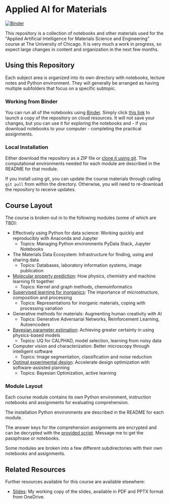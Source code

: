 # Applied AI for Materials

[![Binder](https://mybinder.org/badge_logo.svg)](https://mybinder.org/v2/gh/WardLT/applied-ai-for-materials/HEAD)

This repository is a collection of notebooks and other materials used for the "Applied Artificial Intelligence for Materials Science and Engineering" course at The University of Chicago. It is very much a work in progress, so expect large changes in content and organization in the next few months.

## Using this Repository

Each subject area is organized into its own directory with notebooks, lecture notes and Python environment. They will generally be arranged as having multiple subfolders that focus on a specific subtopic. 

### Working from Binder

You can run all of the notebooks using [Binder](https://jupyter.org/binder). 
Simply click [this link](https://mybinder.org/v2/gh/WardLT/applied-ai-for-materials/HEAD) to launch a copy of the repository on cloud resources. 
It will not save your changes, but you can use it for exploring the notebooks and - if you download notebooks to your computer - completing the practical assignments.

### Local Installation

Either download the repository as a ZIP file or [clone it using git](https://docs.github.com/en/github/creating-cloning-and-archiving-repositories/cloning-a-repository). 
The computational environments needed for each module are described in the README for that module. 

If you install using git, you can update the course materials through calling `git pull` from within the directory. 
Otherwise, you will need to re-download the repository to receive updates.

## Course Layout

The course is broken out in to the following modules (some of which are TBD):

- Effectively using Python for data science: Working quickly and reproducibly with Anaconda and Jupyter 
  - Topics: Managing Python environments PyData Stack, Jupyter Notebooks
- The Materials Data Ecosystem: Infrastructure for finding, using and sharing data
  - Topics: Databases, laboratory information systems, image publication
- [Molecular property prediction](./molecular-property-prediction): How physics, chemistry and machine learning fit together
  - Topics: Kernel and graph methods, chemoinformatics
- [Supervised learning for inorganics](./ml-for-inorganic-materials): The importance of microstructure, composition and processing 
  - Topics: Representations for inorganic materials, coping with processing variation
- Generative methods for materials: Augmenting human creativity with AI
  - Topics: Generative Adversarial Networks, Reinforcement Learning, Autoencoders
- [Bayesian parameter estimation](./bayesian-statistics): Achieving greater certainty in using physics-based models
  - Topics: UQ for CALPHAD, model selection, learning from noisy data
- Computer vision and characterization: Better microscopy through intelligent software
  - Topics: Image segmentation, classification and noise reduction
- [Optimal experimental design](./optimal-experimental-design): Accelerate design optimization with software-assisted planning
  - Topics: Bayesian Optimization, active learning

### Module Layout

Each course module contains its own Python environment, instruction notebooks and assignments for evaluating comprehension.

The installation Python environments are described in the README for each module. 

The answer keys for the comprehension assignments are encrypted and can be decrypted with the [provided script](./bin/). Message me to get the passphrase or notebooks.

Some modules are broken into a few different subdirectories with their own notebooks and assignments.

## Related Resources

Further resources available for this course are available elsewhere:

- [Slides](https://1drv.ms/u/s!AswJEkleh18Ah49dGc89htZMDm65cw?e=3GMRig): My working copy of the slides, available in PDF and PPTX format from OneDrive.
